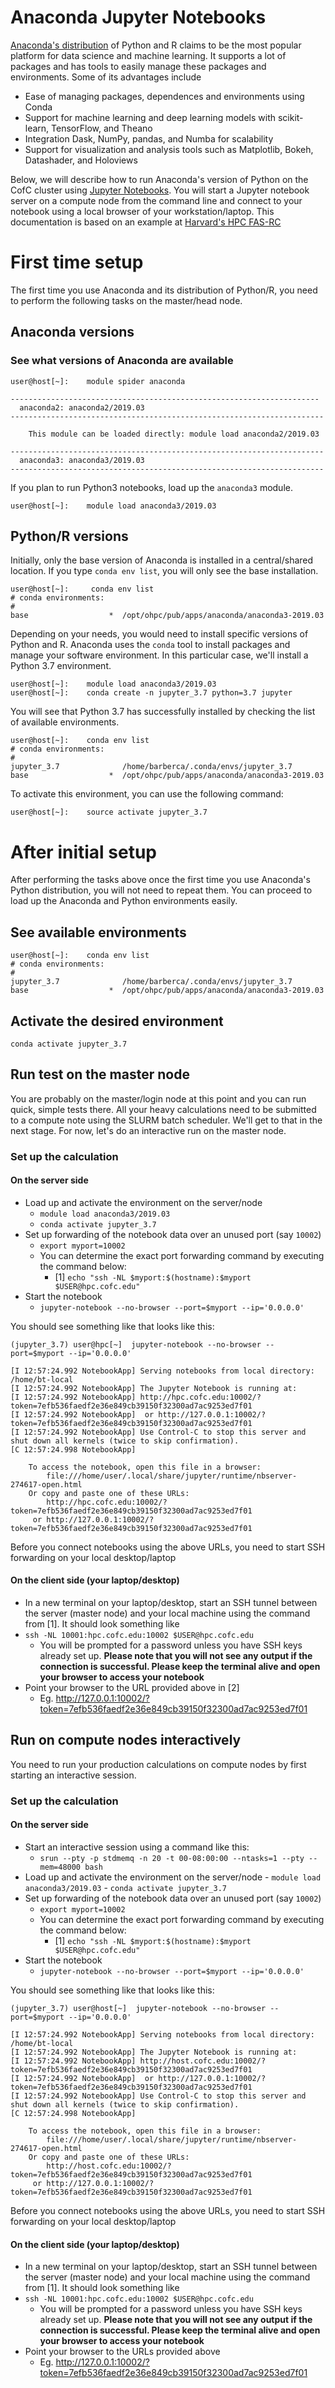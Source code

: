 # Anaconda Jupyter Notebooks

[Anaconda's distribution](https://www.anaconda.com/distribution/) of Python and R claims to be the
most popular platform for data science and machine learning. It supports a lot of packages and has
tools to easily manage these packages and environments. Some of its advantages include

- Ease of managing packages, dependences and environments using Conda
- Support for machine learning and deep learning models with scikit-learn, TensorFlow, and Theano
- Integration Dask, NumPy, pandas, and Numba for scalability
- Support for visualization and analysis tools such as Matplotlib, Bokeh, Datashader, and Holoviews

Below, we will describe how to run Anaconda's version of Python on the CofC cluster using [Jupyter Notebooks](https://www.jupyter.org). You will start a Jupyter notebook server on a compute node from the command line and connect to your notebook using a local browser of your workstation/laptop. This documentation is based on an example at [Harvard's HPC FAS-RC](https://www.rc.fas.harvard.edu/jupyter-notebook-server-on-odyssey/)


# First time setup

The first time you use Anaconda and its distribution of Python/R, you need to perform the following tasks on the master/head node.

## Anaconda versions

### See what versions of Anaconda are available

```console
user@host[~]:    module spider anaconda

---------------------------------------------------------------------
  anaconda2: anaconda2/2019.03
----------------------------------------------------------------------

    This module can be loaded directly: module load anaconda2/2019.03

----------------------------------------------------------------------
  anaconda3: anaconda3/2019.03
----------------------------------------------------------------------
```

If you plan to run Python3 notebooks, load up the `anaconda3` module.

```console
user@host[~]:    module load anaconda3/2019.03
```

## Python/R versions
Initially, only the base version of Anaconda is installed in a central/shared location. If you type `conda env list`, you will only see the base installation.

```
user@host[~]:     conda env list
# conda environments:
#
base                  *  /opt/ohpc/pub/apps/anaconda/anaconda3-2019.03
```

Depending on your needs, you would need to install specific versions of Python and R. Anaconda uses the `conda` tool to install packages and manage your software environment. In this particular case, we'll install a Python 3.7 environment.

```console
user@host[~]:    module load anaconda3/2019.03
user@host[~]:    conda create -n jupyter_3.7 python=3.7 jupyter
```

You will see that Python 3.7 has successfully installed by checking the list of available environments.

```console
user@host[~]:    conda env list
# conda environments:
#
jupyter_3.7              /home/barberca/.conda/envs/jupyter_3.7
base                  *  /opt/ohpc/pub/apps/anaconda/anaconda3-2019.03
```

To activate this environment, you can use the following command:

```console
user@host[~]:    source activate jupyter_3.7
```
# After initial setup

After performing the tasks above once the first time you use Anaconda's Python distribution, you will not need to repeat them. You can proceed to load up the Anaconda and Python environments easily.


## See available environments

```console
user@host[~]:    conda env list
# conda environments:
#
jupyter_3.7              /home/barberca/.conda/envs/jupyter_3.7
base                  *  /opt/ohpc/pub/apps/anaconda/anaconda3-2019.03
```

## Activate the desired environment

`conda activate jupyter_3.7`

## Run test on the master node

You are probably on the master/login node at this point and you can run quick, simple tests there. All your heavy calculations need to be submitted to a compute note using the SLURM batch scheduler. We'll get to that in the next stage. For now, let's do an interactive run on the master node.

### Set up the calculation

#### On the server side
  - Load up and activate the environment on the server/node
    - `module load anaconda3/2019.03`
    - `conda activate jupyter_3.7`
  - Set up forwarding of the notebook data over an unused port (say `10002`)
    - `export myport=10002`
    - You can determine the exact port forwarding command by executing the command below:
      - [1] `echo "ssh -NL $myport:$(hostname):$myport $USER@hpc.cofc.edu"`
  - Start the notebook
    - `jupyter-notebook --no-browser --port=$myport --ip='0.0.0.0'`

You should see something like that looks like this:
```console
(jupyter_3.7) user@hpc[~]  jupyter-notebook --no-browser --port=$myport --ip='0.0.0.0'

[I 12:57:24.992 NotebookApp] Serving notebooks from local directory: /home/bt-local
[I 12:57:24.992 NotebookApp] The Jupyter Notebook is running at:
[I 12:57:24.992 NotebookApp] http://hpc.cofc.edu:10002/?token=7efb536faedf2e36e849cb39150f32300ad7ac9253ed7f01
[I 12:57:24.992 NotebookApp]  or http://127.0.0.1:10002/?token=7efb536faedf2e36e849cb39150f32300ad7ac9253ed7f01
[I 12:57:24.992 NotebookApp] Use Control-C to stop this server and shut down all kernels (twice to skip confirmation).
[C 12:57:24.998 NotebookApp]

    To access the notebook, open this file in a browser:
        file:///home/user/.local/share/jupyter/runtime/nbserver-274617-open.html
    Or copy and paste one of these URLs:
        http://hpc.cofc.edu:10002/?token=7efb536faedf2e36e849cb39150f32300ad7ac9253ed7f01
     or http://127.0.0.1:10002/?token=7efb536faedf2e36e849cb39150f32300ad7ac9253ed7f01
```

Before you connect notebooks using the above URLs, you need to start SSH forwarding on your local desktop/laptop

#### On the client side (your laptop/desktop)
  - In a new terminal on your laptop/desktop, start an SSH tunnel between the server (master node) and your local machine using the command from [1]. It should look something like
  - `ssh -NL 10001:hpc.cofc.edu:10002 $USER@hpc.cofc.edu`
    - You will be prompted for a password unless you have SSH keys already set up. **Please note that you will not see any output if the connection is successful. Please keep the terminal alive and open your browser to access your notebook**
  - Point your browser to the URL provided above in [2]
    - Eg.  http://127.0.0.1:10002/?token=7efb536faedf2e36e849cb39150f32300ad7ac9253ed7f01


## Run on compute nodes interactively

You need to run your production calculations on compute nodes by first starting an interactive session.


### Set up the calculation

#### On the server side
  - Start an interactive session using a command like this:
    - `srun --pty -p stdmemq -n 20 -t 00-08:00:00 --ntasks=1 --pty --mem=48000 bash`
  -  Load up and activate the environment on the server/node
    - `module load anaconda3/2019.03`
    - `conda activate jupyter_3.7`
  - Set up forwarding of the notebook data over an unused port (say `10002`)
    - `export myport=10002`
    - You can determine the exact port forwarding command by executing the command below:
      - [1] `echo "ssh -NL $myport:$(hostname):$myport $USER@hpc.cofc.edu"`
  - Start the notebook
    - `jupyter-notebook --no-browser --port=$myport --ip='0.0.0.0'`

You should see something like that looks like this:
```console
(jupyter_3.7) user@host[~]  jupyter-notebook --no-browser --port=$myport --ip='0.0.0.0'

[I 12:57:24.992 NotebookApp] Serving notebooks from local directory: /home/bt-local
[I 12:57:24.992 NotebookApp] The Jupyter Notebook is running at:
[I 12:57:24.992 NotebookApp] http://host.cofc.edu:10002/?token=7efb536faedf2e36e849cb39150f32300ad7ac9253ed7f01
[I 12:57:24.992 NotebookApp]  or http://127.0.0.1:10002/?token=7efb536faedf2e36e849cb39150f32300ad7ac9253ed7f01
[I 12:57:24.992 NotebookApp] Use Control-C to stop this server and shut down all kernels (twice to skip confirmation).
[C 12:57:24.998 NotebookApp]

    To access the notebook, open this file in a browser:
        file:///home/user/.local/share/jupyter/runtime/nbserver-274617-open.html
    Or copy and paste one of these URLs:
        http://host.cofc.edu:10002/?token=7efb536faedf2e36e849cb39150f32300ad7ac9253ed7f01
     or http://127.0.0.1:10002/?token=7efb536faedf2e36e849cb39150f32300ad7ac9253ed7f01
```
Before you connect notebooks using the above URLs, you need to start SSH forwarding on your local desktop/laptop

#### On the client side (your laptop/desktop)
  - In a new terminal on your laptop/desktop, start an SSH tunnel between the server (master node) and your local machine using the command from [1]. It should look something like
  - `ssh -NL 10001:hpc.cofc.edu:10002 $USER@hpc.cofc.edu`
    - You will be prompted for a password unless you have SSH keys already set up. **Please note that you will not see any output if the connection is successful. Please keep the terminal alive and open your browser to access your notebook**
  - Point your browser to the URLs provided above
    - Eg.  http://127.0.0.1:10002/?token=7efb536faedf2e36e849cb39150f32300ad7ac9253ed7f01
